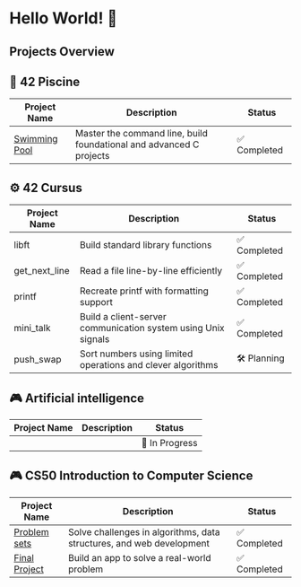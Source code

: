 # Hello World! 👋

## Projects Overview

## 🚀 42 Piscine
| Project Name | Description | Status |
|--------------|-------------|--------|
| [Swimming Pool](https://github.com/PhongBuiMinh/Piscine42Heilbronn_November2024) | Master the command line, build foundational and advanced C projects | ✅ Completed |

## ⚙️ 42 Cursus
| Project Name | Description | Status |
|--------------|-------------|--------|
| libft | Build standard library functions | ✅ Completed |
| get_next_line | Read a file line-by-line efficiently | ✅ Completed |
| printf | Recreate printf with formatting support | ✅ Completed |
| mini_talk | Build a client-server communication system using Unix signals | ✅ Completed |
| push_swap | Sort numbers using limited operations and clever algorithms | 🛠 Planning |

## 🎮 Artificial intelligence
| Project Name | Description | Status |
|--------------|-------------|--------|
|  |  | 🔄 In Progress |

## 🎮 CS50 Introduction to Computer Science
| Project Name | Description | Status |
|--------------|-------------|--------|
| [Problem sets](https://github.com/code50/144224325) | Solve challenges in algorithms, data structures, and web development | ✅ Completed |
| [Final Project](https://github.com/me50/Fonh123)   | Build an app to solve a real-world problem | ✅ Completed |

<!--
**PhongBuiMinh/PhongBuiMinh** is a ✨ _special_ ✨ repository because its `README.md` (this file) appears on your GitHub profile.

C programming and Unix fundamentals
## Table of contents
- [42 Piscine](#42-Piscine)
- [42 Cursus](#42-Cursus)
- [AI](#AI)
| Blog Engine    | Markdown-based CMS | 🔄 In Progress |

Here are some ideas to get you started:

- 🔭 I’m currently working on ...
- 🌱 I’m currently learning ...
- 👯 I’m looking to collaborate on ...
- 🤔 I’m looking for help with ...
- 💬 Ask me about ...
- 📫 How to reach me: ...
- 😄 Pronouns: ...
- ⚡ Fun fact: ...
-->
